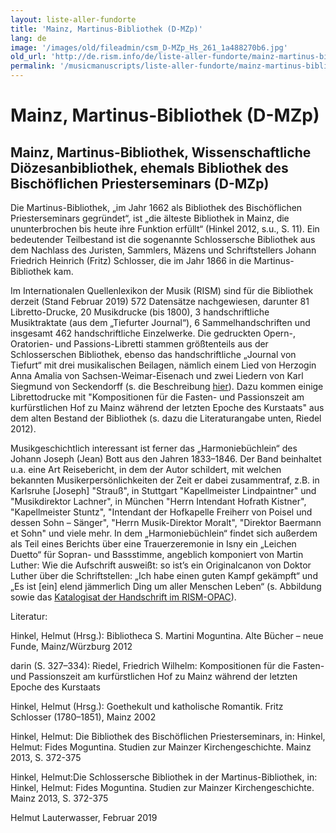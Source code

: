 ```yaml
---
layout: liste-aller-fundorte
title: 'Mainz, Martinus-Bibliothek (D-MZp)'
lang: de
image: '/images/old/fileadmin/csm_D-MZp_Hs_261_1a488270b6.jpg'
old_url: 'http://de.rism.info/de/liste-aller-fundorte/mainz-martinus-bibliothek-d-mzp.html'
permalink: '/musicmanuscripts/liste-aller-fundorte/mainz-martinus-bibliothek-d-mzp.html'
---
```



# Mainz, Martinus-Bibliothek (D-MZp)

## Mainz, Martinus-Bibliothek, Wissenschaftliche Diözesanbibliothek, ehemals Bibliothek des Bischöflichen Priesterseminars (D-MZp)

Die Martinus-Bibliothek, „im Jahr 1662 als Bibliothek des Bischöflichen Priesterseminars gegründet“, ist „die älteste Bibliothek in Mainz, die ununterbrochen bis heute ihre Funktion erfüllt“ (Hinkel 2012, s.u., S. 11). Ein bedeutender Teilbestand ist die sogenannte Schlossersche Bibliothek aus dem Nachlass des Juristen, Sammlers, Mäzens und Schriftstellers Johann Friedrich Heinrich (Fritz) Schlosser, die im Jahr 1866 in die Martinus-Bibliothek kam.

Im Internationalen Quellenlexikon der Musik (RISM) sind für die Bibliothek derzeit (Stand Februar 2019) 572 Datensätze nachgewiesen, darunter 81 Libretto-Drucke, 20 Musikdrucke (bis 1800), 3 handschriftliche Musiktraktate (aus dem „Tiefurter Journal“), 6 Sammelhandschriften und insgesamt 462 handschriftliche Einzelwerke. Die gedruckten Opern-, Oratorien- und Passions-Libretti stammen größtenteils aus der Schlosserschen Bibliothek, ebenso das handschriftliche „Journal von Tiefurt“ mit drei musikalischen Beilagen, nämlich einem Lied von Herzogin Anna Amalia von Sachsen-Weimar-Eisenach und zwei Liedern von Karl Siegmund von Seckendorff (s. die Beschreibung [hier](https://opac.rism.info/search?id=1001059922&View=rism "Öffnet externen Link in neuem Fenster")). Dazu kommen einige Librettodrucke mit "Kompositionen für die Fasten- und Passionszeit am kurfürstlichen Hof zu Mainz während der letzten Epoche des Kurstaats" aus dem alten Bestand der Bibliothek (s. dazu die Literaturangabe unten, Riedel 2012).

Musikgeschichtlich interessant ist ferner das „Harmoniebüchlein“ des Johann Joseph (Jean) Bott aus den Jahren 1833–1846. Der Band beinhaltet u.a. eine Art Reisebericht, in dem der Autor schildert, mit welchen bekannten Musikerpersönlichkeiten der Zeit er dabei zusammentraf, z.B. in Karlsruhe [Joseph] "Strauß", in Stuttgart "Kapellmeister Lindpaintner" und "Musikdirektor Lachner", in München "Herrn Intendant Hofrath Kistner", "Kapellmeister Stuntz", "Intendant der Hofkapelle Freiherr von Poisel und dessen Sohn – Sänger", "Herrn Musik-Direktor Moralt", "Direktor Baermann et Sohn" und viele mehr. In dem „Harmoniebüchlein“ findet sich außerdem als Teil eines Berichts über eine Trauerzeremonie in Isny ein „Leichen Duetto“ für Sopran- und Bassstimme, angeblich komponiert von Martin Luther: Wie die Aufschrift ausweißt: so ist’s ein Originalcanon von Doktor Luther über die Schriftstellen: „Ich habe einen guten Kampf gekämpft“ und „Es ist [ein] elend jämmerlich Ding um aller Menschen Leben“ (s. Abbildung sowie das [Katalogisat der Handschrift im RISM-OPAC](https://opac.rism.info/search?id=1001049338&View=rism "Öffnet externen Link in neuem Fenster")).

Literatur:

Hinkel, Helmut (Hrsg.): Bibliotheca S. Martini Moguntina. Alte Bücher – neue Funde, Mainz/Würzburg 2012

darin (S. 327–334): Riedel, Friedrich Wilhelm: Kompositionen für die Fasten- und Passionszeit am kurfürstlichen Hof zu Mainz während der letzten Epoche des Kurstaats

Hinkel, Helmut (Hrsg.): Goethekult und katholische Romantik. Fritz Schlosser (1780–1851), Mainz 2002

Hinkel, Helmut: Die Bibliothek des Bischöflichen Priesterseminars, in: Hinkel, Helmut: Fides Moguntina. Studien zur Mainzer Kirchengeschichte. Mainz 2013, S. 372-375

Hinkel, Helmut:Die Schlossersche Bibliothek in der Martinus-Bibliothek, in: Hinkel, Helmut: Fides Moguntina. Studien zur Mainzer Kirchengeschichte. Mainz 2013, S. 372-375

Helmut Lauterwasser, Februar 2019

